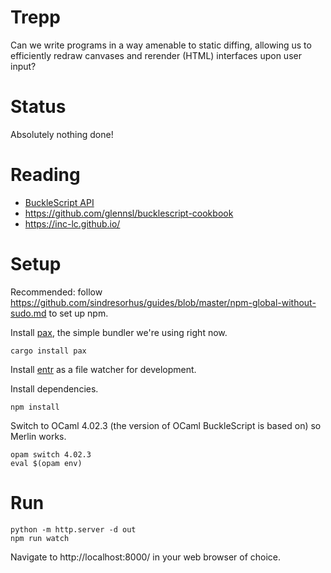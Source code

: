 # Trepp

Can we write programs in a way amenable to static diffing, allowing us to efficiently redraw
canvases and rerender (HTML) interfaces upon user input?

# Status

Absolutely nothing done!

# Reading

- [BuckleScript API](https://bucklescript.github.io/bucklescript/api/index.html)
- https://github.com/glennsl/bucklescript-cookbook
- https://inc-lc.github.io/

# Setup

Recommended: follow https://github.com/sindresorhus/guides/blob/master/npm-global-without-sudo.md to
set up npm.

Install [pax](https://pax.js.org/), the simple bundler we're using right now.

    cargo install pax

Install [entr](http://eradman.com/entrproject/) as a file watcher for development.

Install dependencies.

    npm install

Switch to OCaml 4.02.3 (the version of OCaml BuckleScript is based on) so Merlin works.

    opam switch 4.02.3
    eval $(opam env)

# Run

    python -m http.server -d out
    npm run watch

Navigate to http://localhost:8000/ in your web browser of choice.

<!-- vim: set tw=100 -->
